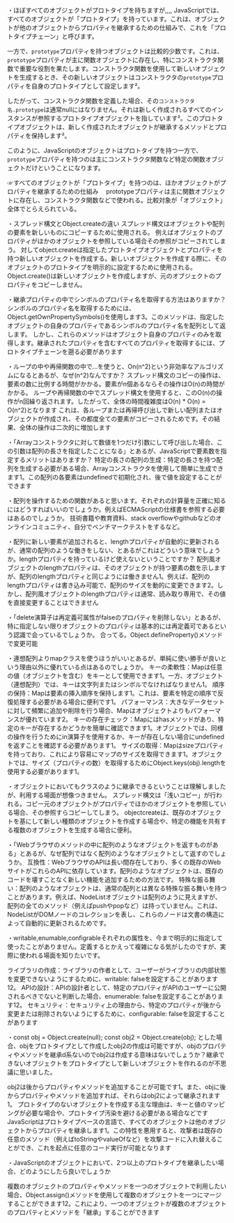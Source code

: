 ・ほぼすべてのオブジェクトがプロトタイプを持ちますが,,,,
JavaScriptでは、すべてのオブジェクトが「プロトタイプ」を持っています。これは、オブジェクトが他のオブジェクトからプロパティを継承するための仕組みで、これを「プロトタイプチェーン」と呼びます。

一方で、`prototype`プロパティを持つオブジェクトは比較的少数です。これは、`prototype`プロパティが主に関数オブジェクトに存在し、特にコンストラクタ関数で重要な役割を果たします。コンストラクタ関数を使用して新しいオブジェクトを生成するとき、その新しいオブジェクトはコンストラクタの`prototype`プロパティを自身のプロトタイプとして設定します²。

したがって、コンストラクタ関数を定義した場合、その`コンストラクタ名.prototype`は通常nullにはなりません。それは新しく作成されるすべてのインスタンスが参照するプロトタイプオブジェクトを指しています²。このプロトタイプオブジェクトは、新しく作成されたオブジェクトが継承するメソッドとプロパティを保持します²。

このように、JavaScriptのオブジェクトはプロトタイプを持つ一方で、`prototype`プロパティを持つのは主にコンストラクタ関数など特定の関数オブジェクトだけということになります。

☞すべてのオブジェクトが「プロトタイプ」を持つのは、ほかオブジェクトがプロパティを継承するための仕組み
　prototypeプロパティは主に関数オブジェクトに存在し、コンストラクタ関数などで使われる。比較対象が「オブジェクト」全体でとらえられている。

・スプレッド構文とObject.createの違い
スプレッド構文はオブジェクトや配列の要素を新しいものにコピーするために使用される。
例えばオブジェクトのプロパティがほかのオブジェクトを参照している場合その参照がコピーされてしまう。
対してobject.createは指定したプロトタイプオブジェクトとプロパティを持つ新しいオブジェクトを作成する。新しいオブジェクトを作成する際に、そのオブジェクトのプロトタイプを明示的に設定するために使用される。
Object.create()は新しいオブジェクトを作成しますが、元のオブジェクトのプロパティをコピーしません。

・継承プロパティの中でシンボルのプロパティ名を取得する方法はありますか？
シンボルのプロパティ名を取得するためには、Object.getOwnPropertySymbols()を使用します3。このメソッドは、指定したオブジェクトの自身のプロパティであるシンボルのプロパティ名を配列として返します。
しかし、これらのメソッドはオブジェクト自身のプロパティのみを取得します。継承されたプロパティを含むすべてのプロパティを取得するには、プロトタイプチェーンを遡る必要があります

・ループの中や再帰関数の中で...を使うと、On(n^2)という非効率なアルゴリズムになるとあるが、なぜ(n^2)なんですか？
スプレッド構文のコピーの操作は、要素の数に比例する時間がかかる。要素がn個あるならその操作はO(n)の時間がかかる。
ループや再帰関数の中でスプレッド構文を使用すると、このO(n)の操作がn回繰り返されます。したがって、全体の時間複雑度はO(n) \* O(n) = O(n^2)となります
これは、各ループまたは再帰呼び出しで新しい配列またはオブジェクトが作成され、その都度全ての要素がコピーされるためです。その結果、全体の操作は二次的に増加します

・「Arrayコンストラクタに対して数値を1つだけ引数にして呼び出した場合、この引数は配列の長さを指定したことになる」とあるが、JavaScriptで要素数を指定するメリットはありますか？
特定の長さの配列の生成：特定の長さを持つ配列を生成する必要がある場合、Arrayコンストラクタを使用して簡単に生成できます1。この配列の各要素はundefinedで初期化され、後で値を設定することができます

・配列を操作するための関数があると思います。それぞれの計算量を正確に知るにはどうすればいいのでしょうか。例えばECMAScriptの仕様書を参照する必要はあるのでしょうか。
技術書籍や教育資料、stack overflowやgithubなどのオンラインコミュニティ、自分でベンチマークテストをするなど。

・配列に新しい要素が追加されると、lengthプロパティが自動的に更新されるが、通常の配列のような働きをしない、とあるがこれはどういう意味でしょうか。lengthプロパティを持っているけど使えないということですか？
配列風オブジェクトのlengthプロパティは、そのオブジェクトが持つ要素の数を示しますが、配列のlengthプロパティと同じようには働きません1。例えば、配列のlengthプロパティは書き込み可能で、配列のサイズを動的に変更できます2。しかし、配列風オブジェクトのlengthプロパティは通常、読み取り専用で、その値を直接変更することはできません

・「delete演算子は再定義可属性がfalseのプロパティを削除しない」とあるが、特に指定しない限りオブジェクトのプロパティは基本的には再定義可であるという認識で会っているでしょうか。
合ってる。Object.defineProperty()メソッドで変更可能

・連想配列よりmapクラスを使うほうがいいとあるが、単純に使い勝手が良いという理由以外に優れている点はあるのでしょうか。
キーの柔軟性：Mapは任意の値（オブジェクトを含む）をキーとして使用できます1。一方、オブジェクト（連想配列）では、キーは文字列またはシンボルでなければなりません1。
順序の保持：Mapは要素の挿入順序を保持します1。これは、要素を特定の順序で反復処理する必要がある場合に便利です1。
パフォーマンス：大きなデータセットに対して頻繁に追加や削除を行う場合、Mapはオブジェクトよりもパフォーマンスが優れています2。
キーの存在チェック：Mapにはhasメソッドがあり、特定のキーが存在するかどうかを簡単に確認できます1。オブジェクトでは、同様の操作を行うためにin演算子を使用するか、キーが存在しない場合にundefinedを返すことを確認する必要があります1。
サイズの取得：Mapはsizeプロパティを持っており、これにより容易にマップのサイズを取得できます1。オブジェクトでは、サイズ（プロパティの数）を取得するためにObject.keys(obj).lengthを使用する必要があります1。

・オブジェクトにおいてもクラスのように継承できるということは理解しましたが、利用する場面が想像つきません。
スプレッド構文は「浅いコピー」が行われる。コピー元のオブジェクトがプロパティでほかのオブジェクトを参照している場合、その参照すらコピーしてしまう。
objectcreateは、既存のオブジェクトを基にして新しい種類のオブジェクトを作成する場合や、特定の機能を共有する複数のオブジェクトを生成する場合に便利。

・「Webブラウザのメソッドの中に配列のようなオブジェクトを返すものがある」とあるが、なぜ配列ではなく配列のようなオブジェクトとして返すのでしょうか。
互換性：WebブラウザのAPIは長い間存在しており、多くの既存のWebサイトがこれらのAPIに依存しています。配列のようなオブジェクトは、既存のコードを壊すことなく新しい機能を追加するための方法です。
特殊な振る舞い：配列のようなオブジェクトは、通常の配列とは異なる特殊な振る舞いを持つことがあります。例えば、NodeListオブジェクトは配列のように見えますが、配列の全てのメソッド（例えばpushやpopなど）は持っていません。これは、NodeListがDOMノードのコレクションを表し、これらのノードは文書の構造によって自動的に更新されるためです。

・writable,enumable,configrableそれぞれの属性を、今まで明示的に指定して使ったことがありません。定義するとかえって複雑になる気がしたのですが、実際に使われる場面を知りたいです。

ライブラリの作成：ライブラリの作者として、ユーザーがライブラリの内部状態を変更できないようにするために、writable: falseを設定することがあります12。
APIの設計：APIの設計者として、特定のプロパティがAPIのユーザーに公開されるべきでないと判断した場合、enumerable: falseを設定することがあります12。
セキュリティ：セキュリティ上の理由から、特定のプロパティが後から変更または削除されないようにするために、configurable: falseを設定することがあります

・const obj = Object.create(null); const obj2 = Object.create(obj); とした場合、objをプロトタイプとして作成したobj2の作成は可能ですが、objのプロパティやメソッドを継承d系ないのでobj2は作成する意味はないでしょうか？継承できないオブジェクトをプロトタイプとして新しいオブジェクトを作れるのが不思議に思いました。

obj2は後からプロパティやメソッドを追加することが可能です1。また、objに後からプロパティやメソッドを追加すれば、それらはobj2によって継承されます1。
プロトタイプのないオブジェクトを作成する主な理由は、キーと値のマッピングが必要な場合や、プロトタイプ汚染を避ける必要がある場合などです
JavaScriptはプロトタイプベースの言語で、すべてのオブジェクトは他のオブジェクトからプロパティを継承します1。この特性を悪用すると、攻撃者は既存の任意のメソッド（例えばtoStringやvalueOfなど）を攻撃コードに入れ替えることができ、これを起点に任意のコード実行が可能となります

・JavaScriptのオブジェクトにおいて、2つ以上のプロトタイプを継承したい場合、どのようにしたら良いでしょうか

複数のオブジェクトのプロパティやメソッドを一つのオブジェクトで利用したい場合、Object.assign()メソッドを使用して複数のオブジェクトを一つにマージすることができます12。これにより、一つのオブジェクトが複数のオブジェクトのプロパティとメソッドを「継承」することができます
